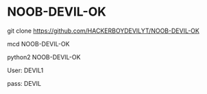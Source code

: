 # NOOB-DEVIL-OK
git clone https://github.com/HACKERBOYDEVILYT/NOOB-DEVIL-OK

mcd NOOB-DEVIL-OK

python2 NOOB-DEVIL-OK

User: DEVIL1

pass: DEVIL

